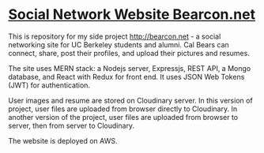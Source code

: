 # [Social Network Website Bearcon.net](http://bearcon.net)

This is repository for my side project http://bearcon.net - a social networking site for UC Berkeley students and alumni. Cal Bears can connect, share, post their profiles, and upload their pictures and resumes.  

The site uses MERN stack: a Nodejs server, Expressjs, REST API, a Mongo database, and React with Redux for front end. It uses JSON Web Tokens (JWT) for authentication. 

User images and resume are stored on Cloudinary server. In this version of project, user files are uploaded from browser directly to Cloudinary. In another version of the project, user files are uploaded from browser to server, then from server to Cloudinary.

The website is deployed on AWS.
